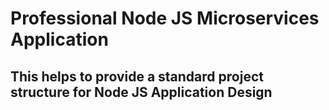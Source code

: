 # Professional Node JS Microservices Application
## This helps to provide a standard project structure for Node JS Application Design